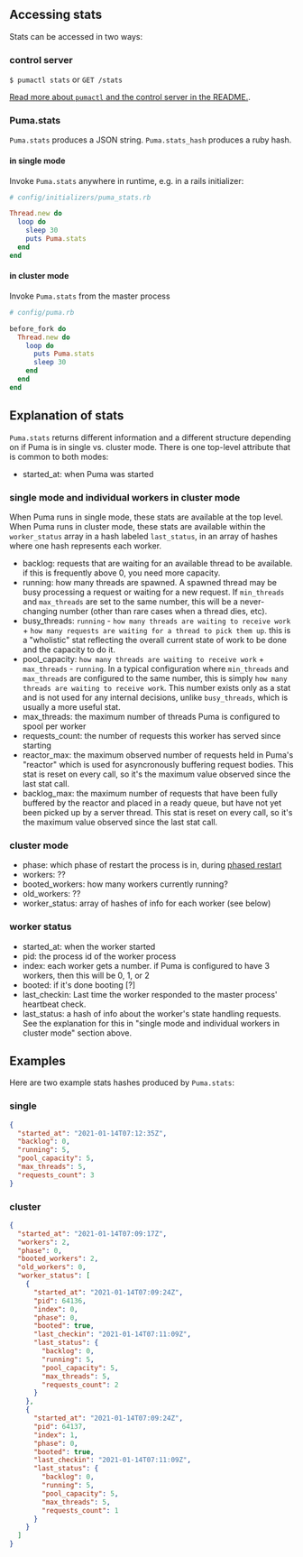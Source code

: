 ## Accessing stats

Stats can be accessed in two ways:

### control server

`$ pumactl stats` or `GET /stats`

[Read more about `pumactl` and the control server in the README.](https://github.com/puma/puma#controlstatus-server).

### Puma.stats

`Puma.stats` produces a JSON string. `Puma.stats_hash` produces a ruby hash.

#### in single mode

Invoke `Puma.stats` anywhere in runtime, e.g. in a rails initializer:

```ruby
# config/initializers/puma_stats.rb

Thread.new do
  loop do
    sleep 30
    puts Puma.stats
  end
end
```

#### in cluster mode

Invoke `Puma.stats` from the master process

```ruby
# config/puma.rb

before_fork do
  Thread.new do
    loop do
      puts Puma.stats
      sleep 30
    end
  end
end
```


## Explanation of stats

`Puma.stats` returns different information and a different structure depending on if Puma is in single vs. cluster mode. There is one top-level attribute that is common to both modes:

* started_at: when Puma was started

### single mode and individual workers in cluster mode

When Puma runs in single mode, these stats are available at the top level. When Puma runs in cluster mode, these stats are available within the `worker_status` array in a hash labeled `last_status`, in an array of hashes where one hash represents each worker.

* backlog: requests that are waiting for an available thread to be available. if this is frequently above 0, you need more capacity.
* running: how many threads are spawned. A spawned thread may be busy processing a request or waiting for a new request. If `min_threads` and `max_threads` are set to the same number,
  this will be a never-changing number (other than rare cases when a thread dies, etc).
* busy_threads: `running` - `how many threads are waiting to receive work` + `how many requests are waiting for a thread to pick them up`.
  this is a "wholistic" stat reflecting the overall current state of work to be done and the capacity to do it.
* pool_capacity: `how many threads are waiting to receive work` + `max_threads` - `running`. In a typical configuration where `min_threads`
  and `max_threads` are configured to the same number, this is simply `how many threads are waiting to receive work`. This number exists only as a stat
  and is not used for any internal decisions, unlike `busy_threads`, which is usually a more useful stat.
* max_threads: the maximum number of threads Puma is configured to spool per worker
* requests_count: the number of requests this worker has served since starting
* reactor_max: the maximum observed number of requests held in Puma's "reactor" which is used for asyncronously buffering request bodies. This stat is reset on every call, so it's the maximum value observed since the last stat call.
* backlog_max: the maximum number of requests that have been fully buffered by the reactor and placed in a ready queue, but have not yet been picked up by a server thread. This stat is reset on every call, so it's the maximum value observed since the last stat call.

### cluster mode

* phase: which phase of restart the process is in, during [phased restart](https://github.com/puma/puma/blob/main/docs/restart.md)
* workers: ??
* booted_workers: how many workers currently running?
* old_workers: ??
* worker_status: array of hashes of info for each worker (see below)

### worker status

* started_at: when the worker started
* pid: the process id of the worker process
* index: each worker gets a number. if Puma is configured to have 3 workers, then this will be 0, 1, or 2
* booted: if it's done booting [?]
* last_checkin: Last time the worker responded to the master process' heartbeat check.
* last_status: a hash of info about the worker's state handling requests. See the explanation for this in "single mode and individual workers in cluster mode" section above.


## Examples

Here are two example stats hashes produced by `Puma.stats`:

### single

```json
{
  "started_at": "2021-01-14T07:12:35Z",
  "backlog": 0,
  "running": 5,
  "pool_capacity": 5,
  "max_threads": 5,
  "requests_count": 3
}
```

### cluster

```json
{
  "started_at": "2021-01-14T07:09:17Z",
  "workers": 2,
  "phase": 0,
  "booted_workers": 2,
  "old_workers": 0,
  "worker_status": [
    {
      "started_at": "2021-01-14T07:09:24Z",
      "pid": 64136,
      "index": 0,
      "phase": 0,
      "booted": true,
      "last_checkin": "2021-01-14T07:11:09Z",
      "last_status": {
        "backlog": 0,
        "running": 5,
        "pool_capacity": 5,
        "max_threads": 5,
        "requests_count": 2
      }
    },
    {
      "started_at": "2021-01-14T07:09:24Z",
      "pid": 64137,
      "index": 1,
      "phase": 0,
      "booted": true,
      "last_checkin": "2021-01-14T07:11:09Z",
      "last_status": {
        "backlog": 0,
        "running": 5,
        "pool_capacity": 5,
        "max_threads": 5,
        "requests_count": 1
      }
    }
  ]
}
```
